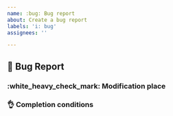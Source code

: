 ```yaml
---
name: :bug: Bug report
about: Create a bug report
labels: 'i: bug'
assignees: ''

---
```


## :bug: Bug Report

### :white_heavy_check_mark: Modification place

### :ok_hand: Completion conditions

